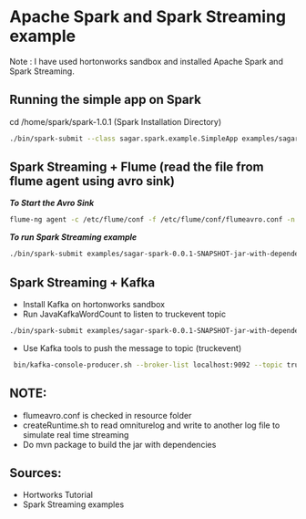 Apache Spark and Spark Streaming example
========================================


Note : I have used hortonworks sandbox and installed Apache Spark and Spark Streaming.


Running the simple app on Spark
-------------------------------

cd /home/spark/spark-1.0.1 (Spark Installation Directory)

```sh
./bin/spark-submit --class sagar.spark.example.SimpleApp examples/sagar-spark-0.0.1-SNAPSHOT.jar
```

Spark Streaming + Flume (read the file from flume agent using avro sink)
--------------------------------------------------------------------

***To Start the Avro Sink***
```sh
flume-ng agent -c /etc/flume/conf -f /etc/flume/conf/flumeavro.conf -n sandbox
```

***To run  Spark Streaming example***
```sh
./bin/spark-submit examples/sagar-spark-0.0.1-SNAPSHOT-jar-with-dependencies.jar --class sagar.spark.streaming.example.JavaFlumeEventCount 127.0.0.1 41414
```

Spark Streaming + Kafka
----------------------
* Install Kafka on hortonworks sandbox
* Run JavaKafkaWordCount to listen to truckevent topic

```sh
./bin/spark-submit examples/sagar-spark-0.0.1-SNAPSHOT-jar-with-dependencies.jar class sagar.spark.streaming.example.JavaKafkaWordCount localhost:2181 mygroup truckevent 1
```
 
* Use Kafka tools to push the message to topic (truckevent)

```sh
 bin/kafka-console-producer.sh --broker-list localhost:9092 --topic truckevent
```


NOTE:
----
* flumeavro.conf is checked in resource folder
* createRuntime.sh to read omniturelog and write to another log file to simulate real time streaming
* Do mvn package to build the jar with dependencies

Sources:
-------
* Hortworks Tutorial
* Spark Streaming examples
